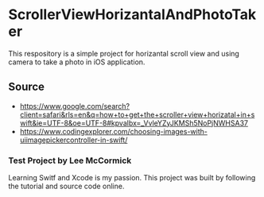 # ScrollerViewHorizantalAndPhotoTaker
This respository is a simple project for horizantal scroll view and using camera to take a photo in iOS application.

## Source
- https://www.google.com/search?client=safari&rls=en&q=how+to+get+the+scroller+view+horizatal+in+swift&ie=UTF-8&oe=UTF-8#kpvalbx=_VvleYZyJKMSh5NoPjNWHSA37
- https://www.codingexplorer.com/choosing-images-with-uiimagepickercontroller-in-swift/

### Test Project by Lee McCormick
Learning Switf and Xcode is my passion. This project was built by following the tutorial and source code online.
